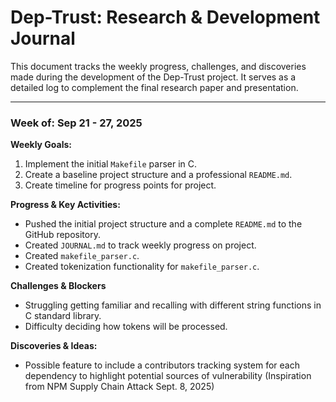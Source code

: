 # Dep-Trust: Research & Development Journal

This document tracks the weekly progress, challenges, and discoveries made during the development of the Dep-Trust project. It serves as a detailed log to complement the final research paper and presentation.

---

### Week of: Sep 21 - 27, 2025

**Weekly Goals:**
1. Implement the initial `Makefile` parser in C.
2. Create a baseline project structure and a professional `README.md`.
3. Create timeline for progress points for project.

**Progress & Key Activities:**
- Pushed the initial project structure and a complete `README.md` to the GitHub repository.
- Created ```JOURNAL.md``` to track weekly progress on project.
- Created ```makefile_parser.c```.
- Created tokenization functionality for ```makefile_parser.c```.

**Challenges & Blockers**
- Struggling getting familiar and recalling with different string functions in C standard library.
- Difficulty deciding how tokens will be processed.

**Discoveries & Ideas:**
- Possible feature to include a contributors tracking system for each dependency to highlight potential sources of vulnerability (Inspiration from  NPM Supply Chain Attack Sept. 8, 2025)
